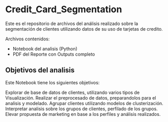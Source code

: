 # Credit_Card_Segmentation
Este es el repositorio de archivos del análisis realizado sobre la segmentación de clientes utilizando datos de su uso de tarjetas de credito.

Archivos contenidos:

- Notebook del analisis (Python)
- PDF del Reporte con Outputs completo

## Objetivos del analisis
Este Notebook tiene los siguientes objetivos:

Explorar de base de datos de clientes, utilizando varios tipos de Visualización.
Realizar el preprocesado de datos, preparandolos para el analisis y modelado.
Agrupar clientes utilizando modelos de clusterización.
Interpretar analisis sobre los grupos de clientes, perfilado de los grupos.
Elevar propuesta de marketing en base a los perfiles y análisis realizados.
